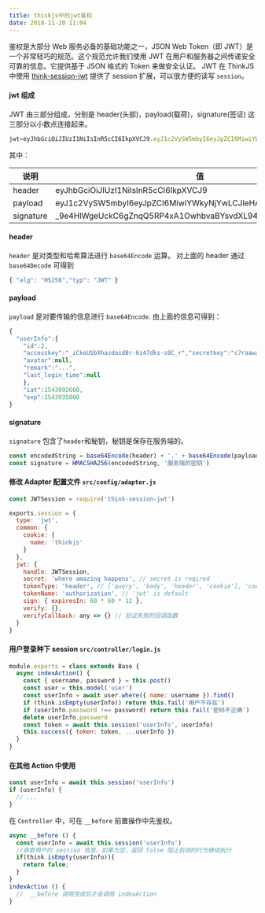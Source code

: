 ```yaml
---
title: thiskjs中的jwt鉴权
date: 2018-11-20 11:04
---
```


鉴权是大部分 Web 服务必备的基础功能之一，JSON Web Token（即 JWT）是一个非常轻巧的规范。这个规范允许我们使用 JWT 在用户和服务器之间传递安全可靠的信息。它提供基于 JSON 格式的 Token 来做安全认证。
JWT 在 ThinkJS 中使用 [think-session-jwt](https://github.com/thinkjs/think-session-jwt "think-session-jwt") 提供了 session 扩展，可以很方便的读写 `session`。

<!-- more -->

#### jwt 组成

JWT 由三部分组成，分别是 header(头部)，payload(载荷)，signature(签证) 这三部分以小数点连接起来。

```javascript
jwt=eyJhbGciOiJIUzI1NiIsInR5cCI6IkpXVCJ9.eyJ1c2VySW5mbyI6eyJpZCI6MiwiYWkyNjYwLCJleHAiOjE1NDM5MzU4NjB9._9e4HlWgeUckC6gZnqQ5RP4xA1OwhbvaBYsvdXL94Mc
```

其中：

| 说明 | 值 |
| ------------ | ------------ |
| header | eyJhbGciOiJIUzI1NiIsInR5cCI6IkpXVCJ9 |
| payload | eyJ1c2VySW5mbyI6eyJpZCI6MiwiYWkyNjYwLCJleHAiOjE1NDM5MzU4NjB9 |
| signature | _9e4HlWgeUckC6gZnqQ5RP4xA1OwhbvaBYsvdXL94Mc |

#### header

`header` 是对类型和哈希算法进行 `base64Encode` 运算。
对上面的 header 通过 `base64Decode` 可得到

```javascript
{ "alg": "HS256","typ": "JWT" }
```

#### payload

`payload` 是对要传输的信息进行 `base64Encode`. 由上面的信息可得到：

```javascript
{
  "userInfo":{
    "id":2,
    "accesskey":"_iCkoUSbXhasdasdBr-6z47dks-s0C_r","secretkey":"c7raawasasdJMw1ICaoJuEjqXoW4-","name":"me",
    "avatar":null,
    "remark":"...",
    "last_login_time":null
    },
    "iat":1543892660,
    "exp":1543935860
}
```

#### signature

`signature` 包含了`header`和秘钥，秘钥是保存在服务端的。

```javascript
const encodedString = base64Encode(header) + '.' + base64Encode(payload)
const signature = HMACSHA256(encodedString, '服务端的密钥')
```

#### 修改 Adapter 配置文件 `src/config/adapter.js`

```javascript
const JWTSession = require('think-session-jwt')

exports.session = {
  type: 'jwt',
  common: {
    cookie: {
      name: 'thinkjs'
    }
  },
  jwt: {
    handle: JWTSession,
    secret: 'where amazing happens', // secret is reqired
    tokenType: 'header', // ['query', 'body', 'header', 'cookie'], 'cookie' is default
    tokenName: 'authorization', // 'jwt' is default
    sign: { expiresIn: 60 * 60 * 12 },
    verify: {},
    verifyCallback: any => {} // 验证失败的回调函数
  }
}
```

#### 用户登录种下 session `src/controller/login.js`

```javascript
module.exports = class extends Base {
  async indexAction() {
    const { username, password } = this.post()
    const user = this.model('user')
    const userInfo = await user.where({ name: username }).find()
    if (think.isEmpty(userInfo)) return this.fail('用户不存在')
    if (userInfo.password !== password) return this.fail('密码不正确')
    delete userInfo.password
    const token = await this.session('userInfo', userInfo)
    this.success({ token: token, ...userInfo })
  }
}
```

#### 在其他 Action 中使用

```javascript
const userInfo = await this.session('userInfo')
if (userInfo) {
  // ...
}
```
在 `Controller` 中，可在 `__before` 前置操作中先鉴权。

```javascript
async __before () {
  const userInfo = await this.session('userInfo')
  //获取用户的 session 信息，如果为空，返回 false 阻止后续的行为继续执行
  if(think.isEmpty(userInfo)){
    return false;
  }
}
indexAction () {
  //  __before 调用完成后才会调用 indexAction
}
```
